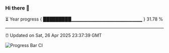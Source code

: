 ### Hi there 👋

⏳ Year progress { █████████▁▁▁▁▁▁▁▁▁▁▁▁▁▁▁▁▁▁▁▁▁ } 31.78 %

---

⏰ Updated on Sat, 26 Apr 2025 23:37:39 GMT

![Progress Bar CI](https://github.com/IshwaranRudhara/GIT-ACTION/workflows/Progress%20Bar%20CI/badge.svg)
